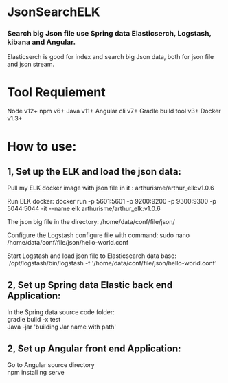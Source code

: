 # JsonSearchELK
###  Search big Json file use Spring data Elasticserch, Logstash, kibana and Angular.


Elasticserch is good for index and search big Json data, both for json file and json stream.

# Tool Requiement 
Node v12+
npm v6+
Java v11+
Angular cli v7+
Gradle build tool v3+
Docker v1.3+

# How to use:  
## 1, Set up the ELK and load the json data:  

Pull my ELK docker image with json file in it : arthurisme/arthur_elk:v1.0.6  

Run ELK docker:
docker run -p 5601:5601 -p 9200:9200 -p 9300:9300 -p 5044:5044 -it --name elk arthurisme/arthur_elk:v1.0.6  

The json big file in the directory: /home/data/conf/file/json/  

Configure the Logstash configure file with command: 
sudo  nano /home/data/conf/file/json/hello-world.conf  

Start Logstash and load json file to Elasticsearch data base:  
 /opt/logstash/bin/logstash -f '/home/data/conf/file/json/hello-world.conf'
 
## 2, Set up Spring data Elastic back end Application:  
 In the Spring data source code folder:  
gradle build -x test  
Java -jar 'building Jar name with path'  

## 2, Set up Angular front end Application:  
Go to Angular source directory  
npm install
ng serve
